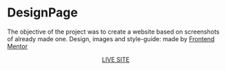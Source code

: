 # DesignPage

The objective of the project was to create a website based on screenshots of already made one.
Design, images and style-guide: made by [Frontend Mentor](https://www.frontendmentor.io/)

<p align="center"><a href="https://designpage.netlify.app/">LIVE SITE</a></p>
